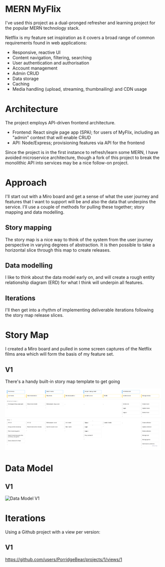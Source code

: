 # MERN MyFlix

I've used this project as a dual-pronged refresher and learning project for the popular MERN technology stack.

Netflix is my feature set inspiration as it covers a broad range of common requirements found in web applications:

* Responsive, reactive UI
* Content navigation, filtering, searching
* User authentication and authorisation
* Account management
* Admin CRUD
* Data storage
* Caching
* Media handling (upload, streaming, thumbnailing) and CDN usage

# Architecture

The project employs API-driven frontend architecture.

* Frontend: React single page app (SPA); for users of MyFlix, including an "admin" context that will enable CRUD
* API: Node/Express; provisioning features via API for the frontend

Since the project is in the first instance to refresh/learn some MERN, I have avoided microservice architecture, though a fork of this project to break the monolithic API into services may be a nice follow-on project.

# Approach

I'll start out with a Miro board and get a sense of what the user journey and features that I want to support will be and also the data that underpins the service. I'll use a couple of methods for pulling these together; story mapping and data modelling.

## Story mapping

The story map is a nice way to think of the system from the user journey perspective in varying degrees of abstraction. It is then possible to take a horizontal slice through this map to create releases.

## Data modelling

I like to think about the data model early on, and will create a rough entity relationship diagram (ERD) for what I think will underpin all features.

## Iterations

I'll then get into a rhythm of implementing deliverable iterations following the story map release slices.

# Story Map

I created a Miro board and pulled in some screen captures of the Netflix films area which will form the basis of my  feature set.

## V1

There's a handy built-in story map template to get going

![Story Map V1](user-story-map-v1%403x.png)

# Data Model

## V1

![Data Model V1](data-model-v1@3x.jpg)

# Iterations

Using a Github project with a view per version:

## V1

https://github.com/users/PorridgeBear/projects/1/views/1
